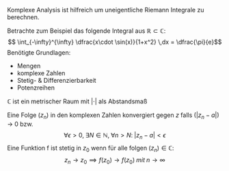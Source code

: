 Komplexe Analysis ist hilfreich um uneigentliche Riemann Integrale zu berechnen.

Betrachte zum Beispiel das folgende Integral aus $\mathbb{R} \subset \mathbb{C}$:
$$ \int_{-\infty}^{\infty} \dfrac{x\cdot \sin(x)}{1+x^2} \,dx = \dfrac{\pi}{e}$$
Benötigte Grundlagen:
- Mengen
- komplexe Zahlen
- Stetig- & Differenzierbarkeit
- Potenzreihen

$\mathbb{C}$ ist ein metrischer Raum mit $|\cdot|$ als Abstandsmaß

Eine Folge $(z_n)$ in den komplexen Zahlen konvergiert gegen $z$ falls $(|z_n-a|)$ $\rightarrow$ 0
bzw.
$$ \forall \epsilon > 0, \; \exists N \in \mathbb{N}, \; \forall n > N: \; |z_n - a| < \epsilon $$
Eine Funktion f ist stetig in $z_0$ wenn für alle folgen $(z_n)  \in \mathbb{C}:$ 
$$z_n \rightarrow z_0 \implies f(z_0) \rightarrow f(z_0) \; mit \; n \rightarrow \infty$$


